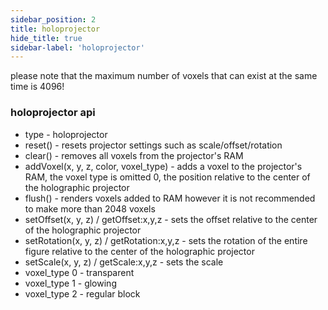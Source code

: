 ```yaml
---
sidebar_position: 2
title: holoprojector
hide_title: true
sidebar-label: 'holoprojector'
---
```


please note that the maximum number of voxels that can exist at the same time is 4096!

### holoprojector api
* type - holoprojector
* reset() - resets projector settings such as scale/offset/rotation
* clear() - removes all voxels from the projector's RAM
* addVoxel(x, y, z, color, voxel_type) - adds a voxel to the projector's RAM, the voxel type is omitted 0,
the position relative to the center of the holographic projector
* flush() - renders voxels added to RAM
however it is not recommended to make more than 2048 voxels
* setOffset(x, y, z) / getOffset:x,y,z - sets the offset relative to the center of the holographic projector
* setRotation(x, y, z) / getRotation:x,y,z - sets the rotation of the entire figure relative to the center of the holographic projector
* setScale(x, y, z) / getScale:x,y,z - sets the scale
* voxel_type 0 - transparent
* voxel_type 1 - glowing
* voxel_type 2 - regular block